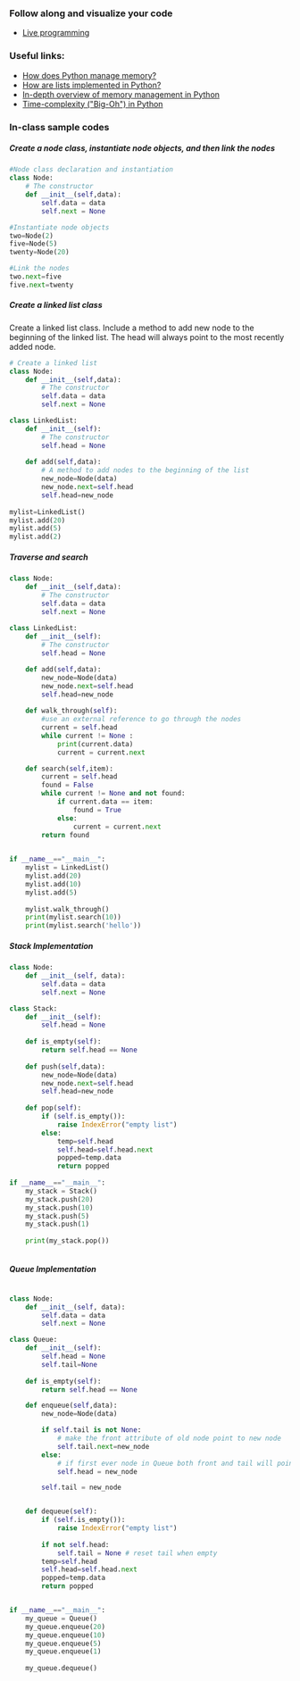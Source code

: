 


<!--Go to SHOOSH room and participate in the quiz at: <a href="https://b.socrative.com/login/student/" target="_blank"> ![Socrative](images/logo_small_socrative.png)  
</a>-->

### Follow along and visualize your code  
*   <a href="http://pythontutor.com/live.html#mode=edit" target="_blank">Live programming</a>


### Useful links:
*   <a href="https://docs.python.org/3/faq/design.html#how-does-python-manage-memory" target="_blank">How does Python manage memory?</a>
*   <a href="https://docs.python.org/3/faq/design.html#how-are-lists-implemented" target="_blank"> How are lists implemented in Python?</a>
*   <a href="https://docs.python.org/3/c-api/memory.html" target="_blank"> In-depth overview of memory management in Python </a>
*   <a href="https://wiki.python.org/moin/TimeComplexity" target="_blank"> Time-complexity ("Big-Oh") in Python</a>


### In-class sample codes 

##### Create a node class, instantiate node objects, and then link the nodes
```python
#Node class declaration and instantiation
class Node:
    # The constructor 
    def __init__(self,data):
        self.data = data
        self.next = None

#Instantiate node objects
two=Node(2)
five=Node(5)
twenty=Node(20)

#Link the nodes
two.next=five
five.next=twenty
```

##### Create a linked list class 
Create a linked list class.
Include a method to add new node to the beginning of the linked list.
The head will always point to the most recently added node.

```python
# Create a linked list
class Node:
    def __init__(self,data):
        # The constructor
        self.data = data
        self.next = None

class LinkedList:
    def __init__(self):
        # The constructor
        self.head = None
        
    def add(self,data):
        # A method to add nodes to the beginning of the list
        new_node=Node(data)
        new_node.next=self.head
        self.head=new_node
    
mylist=LinkedList()
mylist.add(20)
mylist.add(5)
mylist.add(2)
```


##### Traverse and search
```python
class Node:
    def __init__(self,data):
        # The constructor
        self.data = data
        self.next = None 
  
class LinkedList:
    def __init__(self):
        # The constructor
        self.head = None

    def add(self,data):
        new_node=Node(data)
        new_node.next=self.head
        self.head=new_node
              
    def walk_through(self):
        #use an external reference to go through the nodes
        current = self.head
        while current != None :
            print(current.data)
            current = current.next

    def search(self,item):
        current = self.head
        found = False
        while current != None and not found:
            if current.data == item:
                found = True
            else:
                current = current.next
        return found              
            

if __name__=="__main__":
    mylist = LinkedList()
    mylist.add(20)
    mylist.add(10)
    mylist.add(5)
    
    mylist.walk_through()
    print(mylist.search(10))
    print(mylist.search('hello'))

```
 
##### Stack Implementation 
```python
class Node:
    def __init__(self, data):
        self.data = data
        self.next = None

class Stack:
    def __init__(self):
        self.head = None
        
    def is_empty(self):
        return self.head == None
   
    def push(self,data):
        new_node=Node(data)
        new_node.next=self.head
        self.head=new_node
     
    def pop(self):
        if (self.is_empty()):
            raise IndexError("empty list")      
        else:
            temp=self.head
            self.head=self.head.next
            popped=temp.data
            return popped
    
if __name__=="__main__":
    my_stack = Stack()
    my_stack.push(20)
    my_stack.push(10)
    my_stack.push(5)
    my_stack.push(1)
        
    print(my_stack.pop()) 
    
```

##### Queue Implementation 
```python

class Node:
    def __init__(self, data):
        self.data = data
        self.next = None

class Queue:
    def __init__(self):
        self.head = None
        self.tail=None
        
    def is_empty(self):
        return self.head == None

    def enqueue(self,data):
        new_node=Node(data)

        if self.tail is not None:
            # make the front attribute of old node point to new node
            self.tail.next=new_node            
        else:
            # if first ever node in Queue both front and tail will point to it
            self.head = new_node

        self.tail = new_node


    def dequeue(self):
        if (self.is_empty()):
            raise IndexError("empty list")  
        
        if not self.head:
            self.tail = None # reset tail when empty
        temp=self.head
        self.head=self.head.next
        popped=temp.data
        return popped        


if __name__=="__main__":
    my_queue = Queue()
    my_queue.enqueue(20)
    my_queue.enqueue(10)
    my_queue.enqueue(5)
    my_queue.enqueue(1)
        
    my_queue.dequeue()  


```
 
